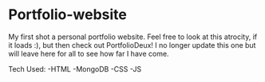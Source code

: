 # Portfolio-website

My first shot a personal portfolio website. Feel free to look at this atrocity, if it loads :), but then check out PortfolioDeux!
I no longer update this one but will leave here for all to see how far I have come.

Tech Used:
-HTML
-MongoDB
-CSS
-JS
